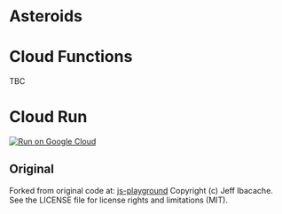 # Asteroids

# Cloud Functions
TBC

# Cloud Run
[![Run on Google Cloud](https://storage.googleapis.com/cloudrun/button.svg)](https://console.cloud.google.com/cloudshell/editor?shellonly=true&cloudshell_image=gcr.io/cloudrun/button&cloudshell_git_repo=https://github.com/rosera/js-playground.git)


## Original
Forked from original code at:
[js-playground](https://github.com/everblind/js-playground)
Copyright (c) Jeff Ibacache. See the LICENSE file for license rights and limitations (MIT).

